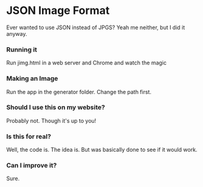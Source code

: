 # JSON Image Format

Ever wanted to use JSON instead of JPGS? Yeah me neither, but I did it anyway.

### Running it

Run jimg.html in a web server and Chrome and watch the magic

### Making an Image

Run the app in the generator folder. Change the path first.

### Should I use this on my website?

Probably not. Though it's up to you!

### Is this for real?

Well, the code is. The idea is. But was basically done to see if it would work.

### Can I improve it?

Sure.
